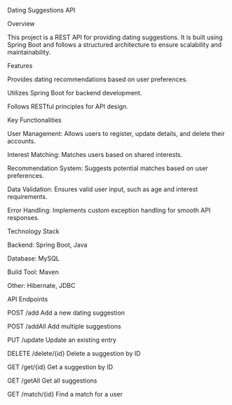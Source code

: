 Dating Suggestions API

Overview

This project is a REST API for providing dating suggestions. It is built using Spring Boot and follows a structured architecture to ensure scalability and maintainability.

Features

Provides dating recommendations based on user preferences.

Utilizes Spring Boot for backend development.

Follows RESTful principles for API design.

Key Functionalities

User Management: Allows users to register, update details, and delete their accounts.

Interest Matching: Matches users based on shared interests.

Recommendation System: Suggests potential matches based on user preferences.

Data Validation: Ensures valid user input, such as age and interest requirements.

Error Handling: Implements custom exception handling for smooth API responses.

Technology Stack

Backend: Spring Boot, Java

Database: MySQL

Build Tool: Maven

Other: Hibernate, JDBC




API Endpoints

POST   /add   Add a new dating suggestion

POST  /addAll  Add multiple suggestions

PUT   /update   Update an existing entry

DELETE  /delete/{id}   Delete a suggestion by ID

GET  /get/{id}   Get a suggestion by ID

GET   /getAll  Get all suggestions

GET  /match/{id}   Find a match for a user
